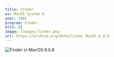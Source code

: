 ```yaml
---
title: Finder
os: MacOS System 6
year: 1985
program: Finder
elts: []
image: /images/finder.png
url: https://archive.org/details/mac_MacOS_6.0.8
---
```


![Finder in MacOS 6.0.8](/images/finder.png)
